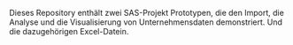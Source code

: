 Dieses Repository enthält zwei SAS-Projekt Prototypen, die den Import, die Analyse und die Visualisierung von Unternehmensdaten demonstriert. 
Und die dazugehörigen Excel-Datein.
